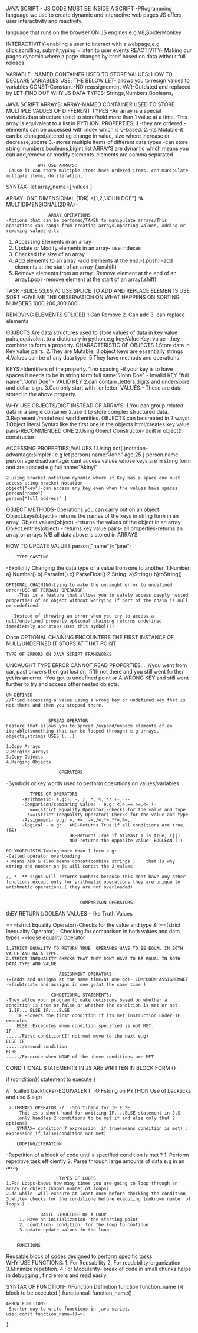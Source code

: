 JAVA SCRIPT -
JS CODE MUST BE INSIDE A SCRIPT <SCRIPT>INSIDE HERE JS CODE </SCRIPT>
    -PRogramming language  we use to create dynamic and interactive web pages 
JS offers user interactivity and reactivity.

language that runs on the browser ON JS engines e.g V8,SpiderMonkey

INTERACTIVITY-enabling a user to interact with a webpage,e.g click,scrolling, submit,typing =listen to user events
REACTIVITY- Making our pages dynamic where a page changes by itself based on data without full reloads.

VARIABLE- NAMED CONTAINER USED TO STORE VALUES: 
HOW TO DECLARE VARIABLES USE; THE BELOW 
            LET- allows you to resign values to variables 
            CONST-Constant -NO reassignement
            VAR-Outdated and replaced by LET-FIND OUT WHY
JS DATA TYPES: Strings,Numbers,Booleans,

JAVA SCRIPT ARRAYS:
ARRAY-NAMED CONTAINER USED TO STORE MULTIPLE VALUES OF DIFFERENT TYPES 
    -An array is a special variable/data structure used to store/hold more than 1 value at a time.-This array is equivalent to a list in PYTHON.
        PROPERTIES:
            1.-they are ordered.-elements can be accessed with index which is 0-based.
            2.-its Mutable-it can be chnaged/altered eg change in value, size where increase or decrease,update
            3.-stores multiple items of different data types -can store string, numbers,booleans,bigint,list
ARRAYS are dynamic which means you can add,remove or modify elements-elements are comma separated.


                WHY USE ARRAYS:
    -Cause it can store multiple items,have ordered items, can manipulate multiple items, do iteration,

SYNTAX- let array_name=[ values ]    

ARRAY- ONE DIMENSIONAL (1DR) =[1,2,"JOHN DOE"]
^& MULTIDIMENSIONAL(2DRA)=

                    ARRAY OPERATIONS
    -Actions that can be perfomed/TAKEN to manipulate arrays/This operations can range from creating arrays,updating values, adding or removing values e.tc        
   1. Accessing Elements in an array      
   2. Update or Modify elements in an array- use indexes
   3. Checked the size of an array
   4. Add elements to an array
            -add elements at the end.-(.push)
            -add elements at the start of an array-(.unshift)
   5. Remove elements from an array
            -Remove element at the end of an array(.pop)
            -remove element at the start of an array(.shift)     

TASK -SLIDE 53,69,70 
USE SPLICE TO ADD AND REPLACE ELEMENTS
USE SORT -GIVE ME THE OBSERVATION ON WHAT HAPPENS ON SORTING NUMBERS.1000,200,300,600          


REMOVING ELEMENTS SPLICE()
    1.Can Remove
    2. Can add 
    3. can replace elements



OBJECTS
    Are data structures used to store values of data in key value pairs,equivalent to a dictionary in python.e.g key:Value
Key: value -they combine to form a property.
CHARACTERISTIC OF OBJECTS
        1.Store data in Key value pairs.
        2.They are Mutable.
        3.object keys are essentially strings
        4.Values can be of any data type.
        5.They have methods and operations 

KEYS:-Identifiers of the property.
        1.no spacing
            -if your key is to have spaces it needs to be in string form
            full name:"John Doe" - Invalid KEY
            "full name":"John Doe"   - VALID KEY
        2.can contain ,letters,digits and underscore and dollar sign.
        3.Can only start with _or letter.
VALUES:- These are data stored in the above property.


WHY USE OBJECTS/DICT INSTEAD OF ARRAYS:
    1.You can group related data in a single container
    2.use it to store complex structured data.
    3.Represent /model real world entities.
OBJECTS can be created in 2 ways:
    1.Object literal Syntax like the first one in the objects.html/creates key value pairs-RECOMMENDED ONE
    2.Using Object Constructor- built in object() constructor

ACCESSING PROPERTIES:/VALUES 
    1.Using dot(.)notation-
    advantage:simpler-
    e.g let person{
        name:"John"
        age:25
    }
    person.name
    person.age
    disadvantage: cant access values whose keys are in string form and are spaced e.g full name:"Akinyi"


    2.using bracket notation-dynamic where if Key has a space one must access using bracket Notation
    object["key"]-can access any key even when the values have spaces
    person["name"]
    person["full address" ]


OBJECT METHODS-Operations you can carry out on an object
Object.keys(object)  - returns the names of the keys in string form in an array.
Object.values(object) -returns the values of the object in an array
Object.entries(object) - returns key value pairs- all properties-returns an array or arrays
N/B all data above is stored in ARRAYS


HOW TO UPDATE VALUES 
        person["name"]="jane";

        TYPE CASTING 
-Explicitly Changing the data type of a value from one to another.
    1.Number:
        a} Number()
        b} ParseInt()
        c} ParseFloat()
    2.String:
    a}String()
    b}toString()     


    OPTIONAL CHAINING-tying to make the uncaught error to undefined error(USE OF TERBARY OPERATOR)
        -This is a feature that allows you to safely access deeply nested properties of an object without worrying if part of the chain is null or undefined.

      -Instead of throwing an error when you try to access a null/undefined property optional chaining returns undefined immediately and stops uses this symbol(?)  

   Once OPTIONAL CHAINING ENCOUNTERS THE FIRST INSTANCE OF NULL/UNDEFINED IT STOPS AT THAT POINT.   

    TYPE OF ERRORS ON JAVA SCRIPT FRAMEWORKS 
   UNCAUGHT TYPE ERROR CANNOT READ PROPERTIES....
   //you went from car, past onwers then got lost on .fifth not there and you still went further yet its an error.
    -You got to undefined point or A WRONG KEY and still went further to try and access other nested objects.

    UN DEFINED
    //Tried accessing a value using a wrong key or undefined key that is not there and then you stopped there.


                    SPREAD OPERATOR
    Feature that allows you to spread /expand/unpack elements of an iterable(something that can be looped through) e.g arrays, objects,strings USES (...)
         
    1.Copy Arrays
    2.Merging Arrays 
    3.Copy Objects
    4.Merging Objects       

                        OPERATORS
-Symbols or key words used to perform operations on values/variables

             TYPES OF OPERATORS 
          -Arithmetic- e.g:+, -, /, *, %, **,++, --
          -Comparison/comparing values - e.g: <,>,==,>=,<=,!- 
             ===(strict Equality Operator)-Checks for the value and type 
            !==(strict Inequality Operator)-Checks for the value and type 
          -Assignment- e.g: =, +=, -=,/=,*=.**=,%=,
          -logical - e.g:   AND-Returns True if all conditions are true, (&&)
                            OR-Returns True if atleast 1 is true, (||) 
                            NOT-returns the opposite value- BOOLEAN (!)      

    POLYMORPHISIM-Taking more than 1 form e.g:
    -Called operator overloading
    + means ADD & also means concat(combine strings )    that is why string and number on js will concat the 2 values 

    /, *, ** signs will returns Numbers because this dont have any other functions except only for arithmetic operations they are unique to arithmetic operations.( they are not overloaded)


                                COMPARISON OPERATORS:
thEY RETURN bOOLEAN VALUES - like Truth Values

===(strict Equality Operator)-Checks for the value and type & !==(strict Inequality Operator)
        - Checking for comparison in both values and data types 
        ==loose equality Operator

    1.STRICT EQUALITY TO RETURN TRUE  OPERANDS HAVE TO BE EQUAL IN BOTH VALUE AND DATA TYPE. 
    2.STRICT INEQUALITY CHECKS THAT THEY DONT HAVE TO BE EQUAL IN BOTH DATA TYPE AND VALUE

                        ASSIGNMENT OPERATORS:
    +=(adds and assigns at the same time/at one go)- COMPOUDN ASSIGNEMNET
    -=(subtrcats and assigns in one go/at the same time ) 

                     CONDITIONAL STATEMENTS:
    -They allow your program to make decisions based on whether a condition is true or false or whether the condition is met or not.
     1.IF... ELSE IF....ELSE
        IF -covers the first condition if its met instruction under IF  executes
        ELSE: Excecutes when condition specified is not MET.
    IF
    ...../First condition(If not met move to the next e.g)
    ELSE IF
    ....../second condition
    ELSE
    ...../Excecute when NONE of the above conditions are MET    
CONDITIONAL STATEMENTS IN JS ARE WRITTEN IN BLOCK FORM
{}

if (condition){
    statement to execute
}

//``(called backticks)-EQUIVALENT TO Fstring on PYTHON Use of backticks and use $ sign

     2.TERNARY OPERATOR -?  -Short-hand for IF ELSE                
        -This is a short-hand for writting IF....ELSE statement in J.S
        (only handles 2 conditions to be met if and else only that 2 options)
        SYNTAX= condition ? expression _if_true(means condition is met) : expression_if_false(condition not met)

        LOOPING/ITERATION
-Repetition of a block of code until a specified condition is met ?
    1. Perform repetitive task efficiently 
    2. Parse through large amounts of data e.g in an array.
    
                        TYPES OF LOOPS 
    1.For Loops-knows how many times you are going to loop through an array or object (known number of loops)
    2.do while- will execute at least once before checking the condition 
    3.while- checks for the conditione before executing (unknown number of loops )

                 BASIC STRUCTURE OF A LOOP
         1. Have an initialization- the starting point 
         2. condition- condition  for the loop to continue
         3.Update-update values in the loop    
        

        FUNCTIONS
  Reusable block of codes designed to perform specific tasks     
             WHY USE FUNCTIONS:
    1. For Reusability
    2. For readability-organization
    3.Minimize repetition.
    4.For Modularity- break of code in small chunks helps in debugging , find errors and read easily.

SYNTAX OF FUNCTION-
    //Function Definition
    function  function_name (){
                block to be executed
}
    functioncall
    function_name()

    ARROW FUNCTIONS 
    -Shorter way to write functions in java script.
    use: const function_name=()=>{
        
    }